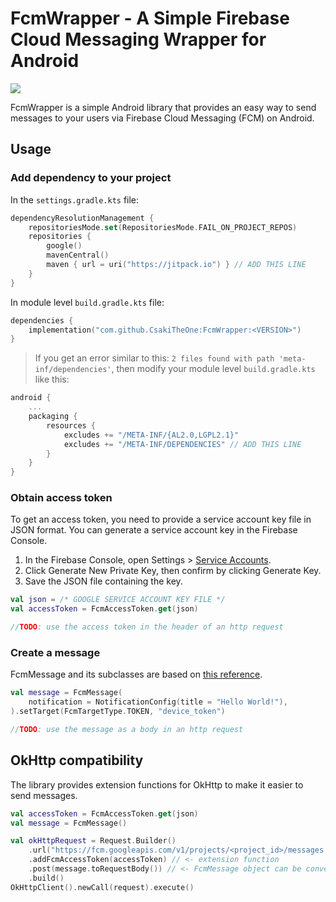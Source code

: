 # FcmWrapper - A Simple Firebase Cloud Messaging Wrapper for Android

[![](https://jitpack.io/v/CsakiTheOne/FcmWrapper.svg)](https://jitpack.io/#CsakiTheOne/FcmWrapper)

FcmWrapper is a simple Android library that provides an easy way to send messages to your users via
Firebase Cloud Messaging (FCM) on Android.

## Usage

### Add dependency to your project

In the `settings.gradle.kts` file:

```kt
dependencyResolutionManagement {
    repositoriesMode.set(RepositoriesMode.FAIL_ON_PROJECT_REPOS)
    repositories {
        google()
        mavenCentral()
        maven { url = uri("https://jitpack.io") } // ADD THIS LINE
    }
}
```

In module level `build.gradle.kts` file:

```kt
dependencies {
    implementation("com.github.CsakiTheOne:FcmWrapper:<VERSION>")
}
```

> If you get an error similar to this: `2 files found with path 'meta-inf/dependencies'`,
> then modify your module level `build.gradle.kts` like this:

```kt
android {
    ...
    packaging {
        resources {
            excludes += "/META-INF/{AL2.0,LGPL2.1}"
            excludes += "/META-INF/DEPENDENCIES" // ADD THIS LINE
        }
    }
}
```

### Obtain access token

To get an access token, you need to provide a service account key file in JSON format. You can
generate a service account key in the Firebase Console.

1. In the Firebase Console, open
   Settings > [Service Accounts](https://console.firebase.google.com/project/_/settings/serviceaccounts/adminsdk).
2. Click Generate New Private Key, then confirm by clicking Generate Key.
3. Save the JSON file containing the key.

```kt
val json = /* GOOGLE SERVICE ACCOUNT KEY FILE */
val accessToken = FcmAccessToken.get(json)

//TODO: use the access token in the header of an http request
```

### Create a message

FcmMessage and its subclasses are based
on [this reference](https://firebase.google.com/docs/reference/fcm/rest/v1/projects.messages).

```kt
val message = FcmMessage(
    notification = NotificationConfig(title = "Hello World!"),
).setTarget(FcmTargetType.TOKEN, "device_token")

//TODO: use the message as a body in an http request
```

## OkHttp compatibility

The library provides extension functions for OkHttp to make it easier to send messages.

```kt
val accessToken = FcmAccessToken.get(json)
val message = FcmMessage()

val okHttpRequest = Request.Builder()
    .url("https://fcm.googleapis.com/v1/projects/<project_id>/messages:send")
    .addFcmAccessToken(accessToken) // <- extension function
    .post(message.toRequestBody()) // <- FcmMessage object can be converted to RequestBody
    .build()
OkHttpClient().newCall(request).execute()
```

